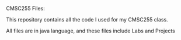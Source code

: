 CMSC255 Files:

This repository contains all the code I used for my CMSC255 class. 

All files are in java language, and these files include Labs and Projects
